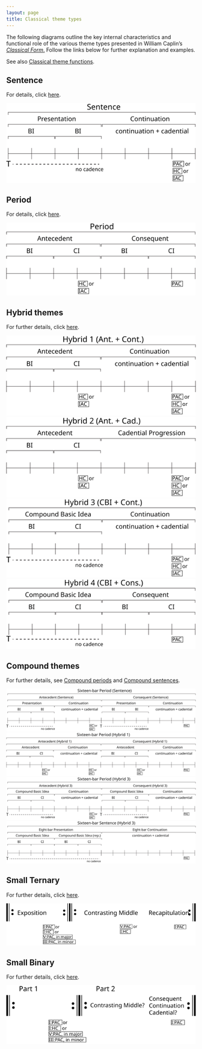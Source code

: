 ```yaml
---
layout: page
title: Classical theme types
---
```


The following diagrams outline the key internal characteristics and functional role of the various theme types presented in William Caplin’s [*Classical Form*.](https://openlibrary.org/works/OL2689355W/Classical_form) Follow the links below for further explanation and examples.

See also [Classical theme functions](themeFunctions.html).

Sentence
--------

For details, click [here](sentence.html).

<a href="sentence.html"><img src="/images/ClassicalThemes/sentence.svg" onerror="this.src='/images/ClassicalThemes/sentence.png'"></a>

Period
------

For details, click [here](period.html).

<img src="/images/ClassicalThemes/period.svg" onerror="this.src='/images/ClassicalThemes/period.png'">


Hybrid themes
-------------

For further details, click [here](hybridThemes.html).

<img src="/images/ClassicalThemes/hybrid1.svg" onerror="this.src='/images/ClassicalThemes/hybrid1.png'">
<img src="/images/ClassicalThemes/hybrid2.svg" onerror="this.src='/images/ClassicalThemes/hybrid2.png'">
<img src="/images/ClassicalThemes/hybrid3.svg" onerror="this.src='/images/ClassicalThemes/hybrid3.png'">
<img src="/images/ClassicalThemes/hybrid4.svg" onerror="this.src='/images/ClassicalThemes/hybrid4.png'">


Compound themes
---------------

For further details, see [Compound periods](compoundPeriod) and [Compound sentences](compoundSentence).

<img src="/images/ClassicalThemes/16period-sent.svg" onerror="this.src='/images/ClassicalThemes/16period-sent.png'">
<img src="/images/ClassicalThemes/16period-hybrid1.svg" onerror="this.src='/images/ClassicalThemes/16period-hybrid1.png'">
<img src="/images/ClassicalThemes/16period-hybrid3.svg" onerror="this.src='/images/ClassicalThemes/16period-hybrid3.png'">
<img src="/images/ClassicalThemes/16sentence.svg" onerror="this.src='/images/ClassicalThemes/16sentence.png'">

Small Ternary
---------------

For further details, click [here](smallTernary.html).

<img src="/images/ClassicalThemes/smallTernary.svg" onerror="this.src='/images/ClassicalThemes/smallTernary.png'">


Small Binary
---------------

For further details, click [here](smallBinary.html).

<img src="/images/ClassicalThemes/smallBinary.svg" onerror="this.src='/images/ClassicalThemes/smallBinary.png'">




